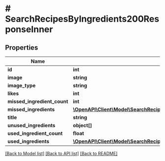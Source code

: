 # # SearchRecipesByIngredients200ResponseInner

## Properties

Name | Type | Description | Notes
------------ | ------------- | ------------- | -------------
**id** | **int** |  |
**image** | **string** |  |
**image_type** | **string** |  |
**likes** | **int** |  |
**missed_ingredient_count** | **int** |  |
**missed_ingredients** | [**\OpenAPI\Client\Model\SearchRecipesByIngredients200ResponseInnerMissedIngredientsInner[]**](SearchRecipesByIngredients200ResponseInnerMissedIngredientsInner.md) |  |
**title** | **string** |  |
**unused_ingredients** | **object[]** |  |
**used_ingredient_count** | **float** |  |
**used_ingredients** | [**\OpenAPI\Client\Model\SearchRecipesByIngredients200ResponseInnerMissedIngredientsInner[]**](SearchRecipesByIngredients200ResponseInnerMissedIngredientsInner.md) |  |

[[Back to Model list]](../../README.md#models) [[Back to API list]](../../README.md#endpoints) [[Back to README]](../../README.md)
